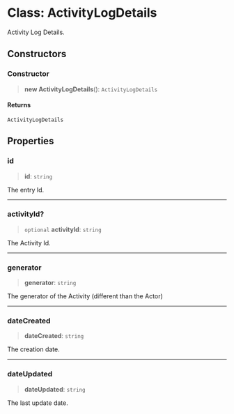 # Class: ActivityLogDetails

Activity Log Details.

## Constructors

### Constructor

> **new ActivityLogDetails**(): `ActivityLogDetails`

#### Returns

`ActivityLogDetails`

## Properties

### id

> **id**: `string`

The entry Id.

***

### activityId?

> `optional` **activityId**: `string`

The Activity Id.

***

### generator

> **generator**: `string`

The generator of the Activity (different than the Actor)

***

### dateCreated

> **dateCreated**: `string`

The creation date.

***

### dateUpdated

> **dateUpdated**: `string`

The last update date.
